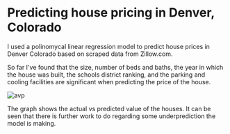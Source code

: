 # Predicting house pricing in Denver, Colorado

I used a polinomycal linear regression model to predict house prices in Denver Colorado based on scraped data from Zillow.com.

So far I've found that the size, number of beds and baths, the year in which the house was built, the schools district ranking, and the parking and cooling facilities are significant when predicting the price of the house.



![avp](/Users/lailasprejer/Downloads/avp.png)

The graph shows the actual vs predicted value of the houses. It can be seen that there is further work to do regarding some underprediction the model is making.

